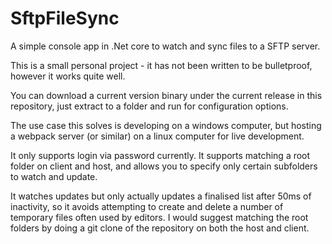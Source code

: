 # SftpFileSync
A simple console app in .Net core to watch and sync files to a SFTP server.

This is a small personal project - it has not been written to be bulletproof, however it works quite well.

You can download a current version binary under the current release in this repository, just extract to a folder and run for configuration options.

The use case this solves is developing on a windows computer, but hosting a webpack server (or similar) on a linux computer for live development.

It only supports login via password currently. It supports matching a root folder on client and host, and allows you to specify only certain subfolders to watch and update.

It watches updates but only actually updates a finalised list after 50ms of inactivity, so it avoids attempting to create and delete a number of temporary files often used by editors. I would suggest matching the root folders by doing a git clone of the repository on both the host and client.
